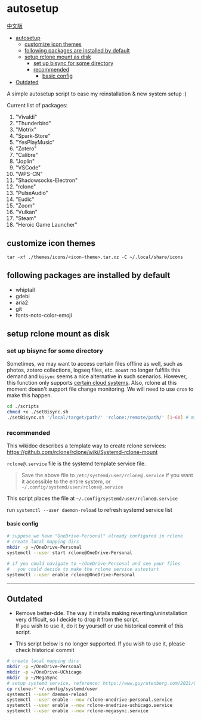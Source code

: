 # autosetup

[中文版](./README.md)

- [autosetup](#autosetup)
  - [customize icon themes](#customize-icon-themes)
  - [following packages are installed by default](#following-packages-are-installed-by-default)
  - [setup rclone mount as disk](#setup-rclone-mount-as-disk)
    - [set up bisync for some directory](#set-up-bisync-for-some-directory)
    - [recommended](#recommended)
      - [basic config](#basic-config)
- [Outdated](#outdated)

A simple autosetup script to ease my reinstallation & new system setup :)

Current list of packages:
1. "Vivaldi"
2. "Thunderbird"
3. "Motrix"
4. "Spark-Store"
5. "YesPlayMusic"
6. "Zotero"
7. "Calibre"
8. "Joplin"
9.  "VSCode"
10. "WPS-CN"
11. "Shadowsocks-Electron"
12. "rclone"
13. "PulseAudio"
14. "Eudic"
15. "Zoom"
16. "Vulkan"
17. "Steam"
18. "Heroic Game Launcher"

## customize icon themes

`tar -xf ./themes/icons/<icon-theme>.tar.xz -C ~/.local/share/icons`

## following packages are installed by default

- whiptail
- gdebi
- aria2
- git
- fonts-noto-color-emoji

## setup rclone mount as disk

### set up bisync for some directory

Sometimes, we may want to access certain files offline as well, such as photos, zotero collections, logseq files, etc. `mount` no longer fulfills this demand and `bisync` seems a nice alternative in such scenarios. However, this function only supports [certain cloud systems](https://rclone.org/bisync/#supported-backends). Also, rclone at this moment doesn't support file change monitoring. We will need to use `cron` to make this happen.

```bash
cd ./scripts
chmod +x ./setBisync.sh
./setBisync.sh '/local/target/path/' 'rclone:/remote/path/' [1~60] # mins, default 30 mins
```

### recommended

This wikidoc describes a template way to create rclone services: https://github.com/rclone/rclone/wiki/Systemd-rclone-mount

`rclone@.service` file is the systemd template service file.
> Save the above file to `/etc/systemd/user/rclone@.service` if you want it accessible to the entire system, or `~/.config/systemd/user/rclone@.service`

This script places the file at `~/.config/systemd/user/rclone@.service`

run `systemctl --user daemon-reload` to refresh systemd service list

#### basic config

```bash
# suppose we have "OneDrive-Personal" already configured in rclone
# create local mapping dirs
mkdir -p ~/OneDrive-Personal
systemctl --user start rclone@OneDrive-Personal

# if you could navigate to ~/OneDrive-Personal and see your files
#   you could decide to make the rclone service autostart
systemctl --user enable rclone@OneDrive-Personal
```

***

## Outdated

- Remove better-dde. The way it installs making reverting/uninstallation very difficult, so I decide to drop it from the script. \
  If you wish to use it, do it by yourself or use historical commit of this script.

- This script below is no longer supported. If you wish to use it, please check historical commit
```bash
# create local mapping dirs
mkdir -p ~/OneDrive-Personal
mkdir -p ~/OneDrive-UChicago
mkdir -p ~/MegaSync
# setup systemd service, reference: https://www.guyrutenberg.com/2021/06/25/autostart-rclone-mount-using-systemd/
cp rclone-* ~/.config/systemd/user
systemctl --user daemon-reload
systemctl --user enable --now rclone-onedrive-personal.service
systemctl --user enable --now rclone-onedrive-uchicago.service
systemctl --user enable --now rclone-megasync.service
```
